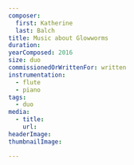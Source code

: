 ```yaml
---
composer:
  first: Katherine
  last: Balch
title: Music about Glowworms
duration:
yearComposed: 2016
size: duo
commissionedOrWrittenFor: written
instrumentation:
  - flute
  - piano
tags:
  - duo
media:
  - title:
    url:
headerImage:
thumbnailImage:

---
```

